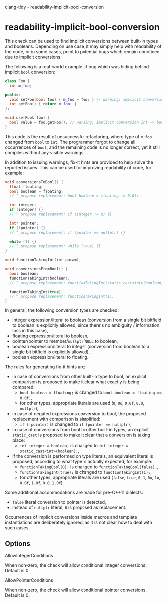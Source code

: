 clang-tidy - readability-implicit-bool-conversion

</div>

# readability-implicit-bool-conversion

This check can be used to find implicit conversions between built-in
types and booleans. Depending on use case, it may simply help with
readability of the code, or in some cases, point to potential bugs which
remain unnoticed due to implicit conversions.

The following is a real-world example of bug which was hiding behind
implicit `bool` conversion:

``` c++
class Foo {
  int m_foo;

public:
  void setFoo(bool foo) { m_foo = foo; } // warning: implicit conversion bool -> int
  int getFoo() { return m_foo; }
};

void use(Foo& foo) {
  bool value = foo.getFoo(); // warning: implicit conversion int -> bool
}
```

This code is the result of unsuccessful refactoring, where type of
`m_foo` changed from `bool` to `int`. The programmer forgot to change
all occurrences of `bool`, and the remaining code is no longer correct,
yet it still compiles without any visible warnings.

In addition to issuing warnings, fix-it hints are provided to help solve
the reported issues. This can be used for improving readability of code,
for example:

``` c++
void conversionsToBool() {
  float floating;
  bool boolean = floating;
  // ^ propose replacement: bool boolean = floating != 0.0f;

  int integer;
  if (integer) {}
  // ^ propose replacement: if (integer != 0) {}

  int* pointer;
  if (!pointer) {}
  // ^ propose replacement: if (pointer == nullptr) {}

  while (1) {}
  // ^ propose replacement: while (true) {}
}

void functionTakingInt(int param);

void conversionsFromBool() {
  bool boolean;
  functionTakingInt(boolean);
  // ^ propose replacement: functionTakingInt(static_cast<int>(boolean));

  functionTakingInt(true);
  // ^ propose replacement: functionTakingInt(1);
}
```

In general, the following conversion types are checked:

- integer expression/literal to boolean (conversion from a single bit
  bitfield to boolean is explicitly allowed, since there's no ambiguity
  / information loss in this case),
- floating expression/literal to boolean,
- pointer/pointer to member/`nullptr`/`NULL` to boolean,
- boolean expression/literal to integer (conversion from boolean to a
  single bit bitfield is explicitly allowed),
- boolean expression/literal to floating.

The rules for generating fix-it hints are:

- in case of conversions from other built-in type to bool, an explicit
  comparison is proposed to make it clear what exactly is being
  compared:
  - `bool boolean = floating;` is changed to
    `bool boolean = floating == 0.0f;`,
  - for other types, appropriate literals are used (`0`, `0u`, `0.0f`,
    `0.0`, `nullptr`),
- in case of negated expressions conversion to bool, the proposed
  replacement with comparison is simplified:
  - `if (!pointer)` is changed to `if (pointer == nullptr)`,
- in case of conversions from bool to other built-in types, an explicit
  `static_cast` is proposed to make it clear that a conversion is taking
  place:
  - `int integer = boolean;` is changed to
    `int integer = static_cast<int>(boolean);`,
- if the conversion is performed on type literals, an equivalent literal
  is proposed, according to what type is actually expected, for example:
  - `functionTakingBool(0);` is changed to `functionTakingBool(false);`,
  - `functionTakingInt(true);` is changed to `functionTakingInt(1);`,
  - for other types, appropriate literals are used (`false`, `true`,
    `0`, `1`, `0u`, `1u`, `0.0f`, `1.0f`, `0.0`, `1.0f`).

Some additional accommodations are made for pre-C++11 dialects:

- `false` literal conversion to pointer is detected,
- instead of `nullptr` literal, `0` is proposed as replacement.

Occurrences of implicit conversions inside macros and template
instantiations are deliberately ignored, as it is not clear how to deal
with such cases.

## Options

<div class="option">

AllowIntegerConditions

When non-zero, the check will allow conditional integer conversions.
Default is <span class="title-ref">0</span>.

</div>

<div class="option">

AllowPointerConditions

When non-zero, the check will allow conditional pointer conversions.
Default is <span class="title-ref">0</span>.

</div>
